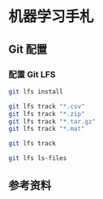 # 机器学习手札

## Git 配置

### 配置 Git LFS

```bash
git lfs install

git lfs track "*.csv"
git lfs track "*.zip"
git lfs track "*.tar.gz"
git lfs track "*.mat"

git lfs track

git lfs ls-files
```

## 参考资料

[google-ml-qs]: https://developers.google.cn/machine-learning/crash-course/ "Google机器学习速成课程"
[numpy]: hhttps://docs.scipy.org/doc/numpy/user/quickstart.html "NumPy"
[pandas]: http://pandas.pydata.org/pandas-docs/stable/10min.html "Pandas"
[matplotlib]: https://matplotlib.org/users/pyplot_tutorial.html "Matplotlib"
[scipy]: http://python.usyiyi.cn/documents/scipy_lecture_notes/index.html "Scipy"
[scikit-learn]: http://scikit-learn.org/stable/tutorial/basic/tutorial.html "scikit-learn"